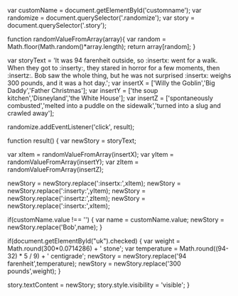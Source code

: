 var customName = document.getElementById('customname');
var randomize = document.querySelector('.randomize');
var story = document.querySelector('.story');

function randomValueFromArray(array){
  var random = Math.floor(Math.random()*array.length);
  return array[random];
}

var storyText = 'It was 94 farenheit outside, so :insertx: went for a walk. When they got to :inserty:, they stared in horror for a few moments, then :insertz:. Bob saw the whole thing, but he was not surprised :insertx: weighs 300 pounds, and it was a hot day.';
var insertX = ['Willy the Goblin','Big Daddy','Father Christmas'];
var insertY = ['the soup kitchen','Disneyland','the White House'];
var insertZ = ['spontaneously combusted','melted into a puddle on the sidewalk','turned into a slug and crawled away'];

randomize.addEventListener('click', result);

function result() {
  var newStory = storyText;

  var xItem = randomValueFromArray(insertX);
  var yItem = randomValueFromArray(insertY);
  var zItem = randomValueFromArray(insertZ);

  newStory = newStory.replace(':insertx:',xItem);
  newStory = newStory.replace(':inserty:',yItem);
  newStory = newStory.replace(':insertz:',zItem);
  newStory = newStory.replace(':insertx:',xItem);

  if(customName.value !== '') {
    var name = customName.value;
    newStory = newStory.replace('Bob',name);
  }

  if(document.getElementById("uk").checked) {
    var weight = Math.round(300*0.0714286) + ' stone';
    var temperature =  Math.round((94-32) * 5 / 9) + ' centigrade';
    newStory = newStory.replace('94 farenheit',temperature);
    newStory = newStory.replace('300 pounds',weight);
  }

  story.textContent = newStory;
  story.style.visibility = 'visible';
}
